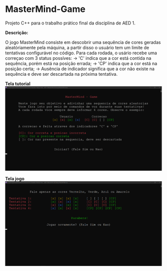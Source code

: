 # MasterMind-Game
Projeto C++ para o trabalho prático final da disciplina de AED 1.

<strong>Descrição:</strong> 

  O jogo MasterMind consiste em descobrir uma sequência de cores geradas aleatóriamente pela máquina, a partir 
disso o usuário tem um limite de tentativas configurável no código.
  Para cada rodada, o usário recebe uma correçao com 3 status possíves:
    -> 'C' indica que a cor está contida na sequência, porém está na posição errada;
    -> 'CP' indica que a cor está na posição certa;
    -> Ausência de indicador significa que a cor não existe na sequência e deve ser descartada na próxima tentativa.
  
 <strong>Tela tutorial</strong>
 ![alt text](https://github.com/GabrielArcanjoFerreira/MasterMind-Game/blob/master/Tutorial.png)
 
 <strong>Tela jogo</strong>
![alt text](https://github.com/GabrielArcanjoFerreira/MasterMind-Game/blob/master/Jogo.png)
